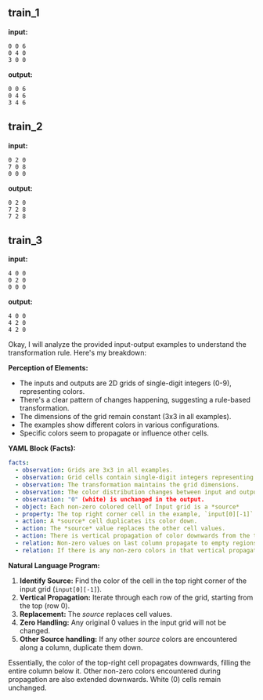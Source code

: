 
## train_1

**input:**
```
0 0 6
0 4 0
3 0 0
```


**output:**
```
0 0 6
0 4 6
3 4 6
```


## train_2

**input:**
```
0 2 0
7 0 8
0 0 0
```


**output:**
```
0 2 0
7 2 8
7 2 8
```


## train_3

**input:**
```
4 0 0
0 2 0
0 0 0
```


**output:**
```
4 0 0
4 2 0
4 2 0
```

Okay, I will analyze the provided input-output examples to understand the transformation rule. Here's my breakdown:

**Perception of Elements:**

*   The inputs and outputs are 2D grids of single-digit integers (0-9), representing colors.
*   There's a clear pattern of changes happening, suggesting a rule-based transformation.
*   The dimensions of the grid remain constant (3x3 in all examples).
* The examples show different colors in various configurations.
*   Specific colors seem to propagate or influence other cells.

**YAML Block (Facts):**


```yaml
facts:
  - observation: Grids are 3x3 in all examples.
  - observation: Grid cells contain single-digit integers representing colors.
  - observation: The transformation maintains the grid dimensions.
  - observation: The color distribution changes between input and output.
  - observation: "0" (white) is unchanged in the output.
  - object: Each non-zero colored cell of Input grid is a *source*
  - property: The top right corner cell in the example, `input[0][-1]`
  - action: A *source* cell duplicates its color down.
  - action: The *source* value replaces the other cell values.
  - action: There is vertical propagation of color downwards from the top right cell.
  - relation: Non-zero values on last column propagate to empty regions.
  - relation: If there is any non-zero colors in that vertical propagation they become *sources*.
```


**Natural Language Program:**

1.  **Identify Source:** Find the color of the cell in the top right corner of the input grid (`input[0][-1]`).
2.  **Vertical Propagation:** Iterate through each row of the grid, starting from the top (row 0).
3.  **Replacement:** The *source* replaces cell values.
4.  **Zero Handling:** Any original 0 values in the input grid will not be changed.
5.  **Other Source handling:** If any other *source* colors are encountered along a column, duplicate them down.

Essentially, the color of the top-right cell propagates downwards, filling the entire column below it. Other non-zero colors encountered during propagation are also extended downwards. White (0) cells remain unchanged.

